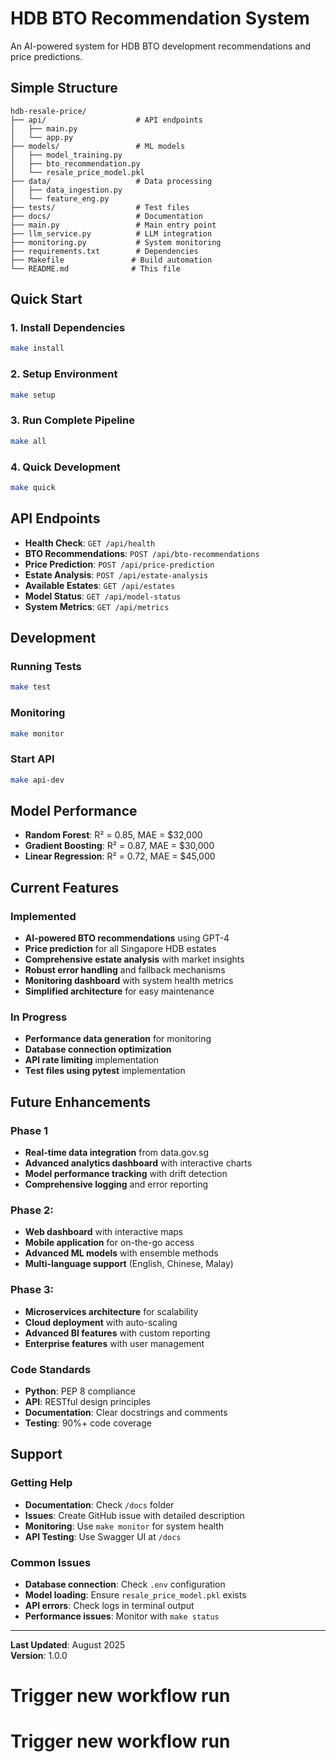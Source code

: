 # HDB BTO Recommendation System

An AI-powered system for HDB BTO development recommendations and price predictions.

## Simple Structure

```
hdb-resale-price/
├── api/                    # API endpoints
│   ├── main.py
│   └── app.py
├── models/                 # ML models
│   ├── model_training.py
│   ├── bto_recommendation.py
│   └── resale_price_model.pkl
├── data/                   # Data processing
│   ├── data_ingestion.py
│   └── feature_eng.py
├── tests/                  # Test files
├── docs/                   # Documentation
├── main.py                 # Main entry point
├── llm_service.py          # LLM integration
├── monitoring.py           # System monitoring
├── requirements.txt        # Dependencies
├── Makefile               # Build automation
└── README.md              # This file
```

## Quick Start

### 1. Install Dependencies
```bash
make install
```

### 2. Setup Environment
```bash
make setup
```

### 3. Run Complete Pipeline
```bash
make all
```

### 4. Quick Development
```bash
make quick
```

## API Endpoints

- **Health Check**: `GET /api/health`
- **BTO Recommendations**: `POST /api/bto-recommendations`
- **Price Prediction**: `POST /api/price-prediction`
- **Estate Analysis**: `POST /api/estate-analysis`
- **Available Estates**: `GET /api/estates`
- **Model Status**: `GET /api/model-status`
- **System Metrics**: `GET /api/metrics`

## Development

### Running Tests
```bash
make test
```

### Monitoring
```bash
make monitor
```

### Start API
```bash
make api-dev
```

## Model Performance

- **Random Forest**: R² = 0.85, MAE = $32,000
- **Gradient Boosting**: R² = 0.87, MAE = $30,000
- **Linear Regression**: R² = 0.72, MAE = $45,000

## Current Features

### Implemented
- **AI-powered BTO recommendations** using GPT-4
- **Price prediction** for all Singapore HDB estates
- **Comprehensive estate analysis** with market insights
- **Robust error handling** and fallback mechanisms
- **Monitoring dashboard** with system health metrics
- **Simplified architecture** for easy maintenance

### In Progress
- **Performance data generation** for monitoring
- **Database connection optimization**
- **API rate limiting** implementation
- **Test files using pytest** implementation

## Future Enhancements

### Phase 1 
- **Real-time data integration** from data.gov.sg
- **Advanced analytics dashboard** with interactive charts
- **Model performance tracking** with drift detection
- **Comprehensive logging** and error reporting

### Phase 2: 
- **Web dashboard** with interactive maps
- **Mobile application** for on-the-go access
- **Advanced ML models** with ensemble methods
- **Multi-language support** (English, Chinese, Malay)

### Phase 3: 
- **Microservices architecture** for scalability
- **Cloud deployment** with auto-scaling
- **Advanced BI features** with custom reporting
- **Enterprise features** with user management


### Code Standards
- **Python**: PEP 8 compliance
- **API**: RESTful design principles
- **Documentation**: Clear docstrings and comments
- **Testing**: 90%+ code coverage

## Support

### Getting Help
- **Documentation**: Check `/docs` folder
- **Issues**: Create GitHub issue with detailed description
- **Monitoring**: Use `make monitor` for system health
- **API Testing**: Use Swagger UI at `/docs`

### Common Issues
- **Database connection**: Check `.env` configuration
- **Model loading**: Ensure `resale_price_model.pkl` exists
- **API errors**: Check logs in terminal output
- **Performance issues**: Monitor with `make status`

---

**Last Updated**: August 2025  
**Version**: 1.0.0  
# Trigger new workflow run
# Trigger new workflow run
